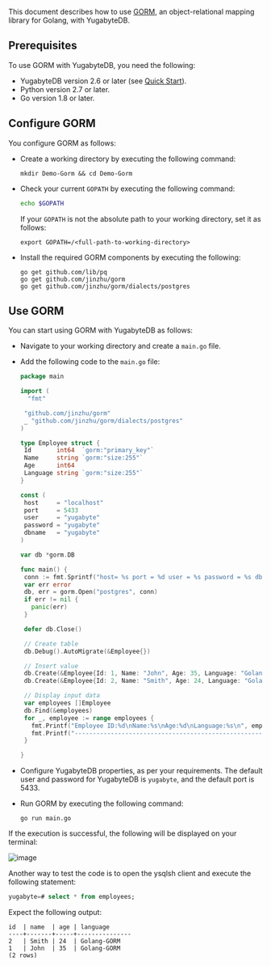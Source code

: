 <!---
title: Using GORM with YugabyteDB
linkTitle: GORM
description: Using GORM with YugabyteDB
aliases:
menu:
  v2.25_integrations:
    identifier: gorm
    parent: integrations
    weight: 571
type: docs
--->

This document describes how to use [GORM](https://gorm.io/index.html), an object-relational mapping library for Golang, with YugabyteDB.

## Prerequisites

To use GORM with YugabyteDB, you need the following:

- YugabyteDB version 2.6 or later (see [Quick Start](/preview/quick-start/macos/)).
- Python version 2.7 or later.
- Go version 1.8 or later.

## Configure GORM

You configure GORM as follows:

- Create a working directory by executing the following command:

  ```shell
  mkdir Demo-Gorm && cd Demo-Gorm
  ```

- Check your current `GOPATH` by executing the following command:

  ```bash
  echo $GOPATH
  ```

  If your `GOPATH` is not the absolute path to your working directory, set it as follows:

  ```shell
  export GOPATH=/<full-path-to-working-directory>
  ```

- Install the required GORM components by executing the following:

  ```shell
  go get github.com/lib/pq
  go get github.com/jinzhu/gorm
  go get github.com/jinzhu/gorm/dialects/postgres
  ```

## Use GORM

You can start using GORM with YugabyteDB as follows:

- Navigate to your working directory and create a `main.go` file.

- Add the following code to the `main.go` file:

  ```go
  package main

  import (
    "fmt"

   "github.com/jinzhu/gorm"
   _ "github.com/jinzhu/gorm/dialects/postgres"
  )

  type Employee struct {
   Id       int64  `gorm:"primary_key"`
   Name     string `gorm:"size:255"`
   Age      int64
   Language string `gorm:"size:255"`
  }

  const (
   host     = "localhost"
   port     = 5433
   user     = "yugabyte"
   password = "yugabyte"
   dbname   = "yugabyte"
  )

  var db *gorm.DB

  func main() {
   conn := fmt.Sprintf("host= %s port = %d user = %s password = %s dbname = %s sslmode=disable", host, port, user, password, dbname)
   var err error
   db, err = gorm.Open("postgres", conn)
   if err != nil {
     panic(err)
   }

   defer db.Close()

   // Create table
   db.Debug().AutoMigrate(&Employee{})

   // Insert value
   db.Create(&Employee{Id: 1, Name: "John", Age: 35, Language: "Golang-GORM"})
   db.Create(&Employee{Id: 2, Name: "Smith", Age: 24, Language: "Golang-GORM"})

   // Display input data
   var employees []Employee
   db.Find(&employees)
   for _, employee := range employees {
     fmt.Printf("Employee ID:%d\nName:%s\nAge:%d\nLanguage:%s\n", employee.Id, employee.Name, employee.Age, employee.Language)
     fmt.Printf("--------------------------------------------------------------\n")
   }

  }
  ```

- Configure YugabyteDB properties, as per your requirements. The default user and password for YugabyteDB is `yugabyte`, and the default port is 5433.

- Run GORM by executing the following command:

  ```shell
  go run main.go
  ```

If the execution is successful, the following will be displayed on your terminal:

![image](/images/ee/gorm1.png)

Another way to test the code is to open the ysqlsh client and execute the following statement:

```sql
yugabyte=# select * from employees;
```

Expect the following output:

```output
id  | name  | age | language
----+-------+-----+---------------
2   | Smith | 24  | Golang-GORM
1   | John  | 35  | Golang-GORM
(2 rows)
```

